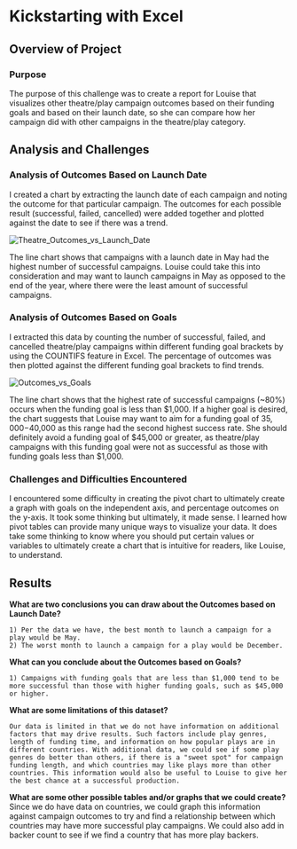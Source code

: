 # Kickstarting with Excel

## Overview of Project

### Purpose 
The purpose of this challenge was to create a report for Louise that visualizes other theatre/play campaign outcomes based on their funding goals and based on their launch date, so she can compare how her campaign did with other campaigns in the theatre/play category. 

## Analysis and Challenges

### Analysis of Outcomes Based on Launch Date
I created a chart by extracting the launch date of each campaign and noting the outcome for that particular campaign. The outcomes for each possible result (successful, failed, cancelled) were added together and plotted against the date to see if there was a trend. 

![Theatre_Outcomes_vs_Launch_Date](https://user-images.githubusercontent.com/90593897/134580901-8b6346ad-1031-4421-bd61-b082464a2534.png)

The line chart shows that campaigns with a launch date in May had the highest number of successful campaigns. Louise could take this into consideration and may want to launch campaigns in May as opposed to the end of the year, where there were the least amount of successful campaigns.  

### Analysis of Outcomes Based on Goals

I extracted this data by counting the number of successful, failed, and cancelled theatre/play campaigns within different funding goal brackets by using the COUNTIFS feature in Excel. The percentage of outcomes was then plotted against the different funding goal brackets to find trends.

![Outcomes_vs_Goals](https://user-images.githubusercontent.com/90593897/134580950-ab4f4342-36cf-4669-bf20-204393a1501c.png)

The line chart shows that the highest rate of successful campaigns (~80%) occurs when the funding goal is less than $1,000. If a higher goal is desired, the chart suggests that Louise may want to aim for a funding goal of $35,000-$40,000 as this range had the second highest success rate. She should definitely avoid a funding goal of $45,000 or greater, as theatre/play campaigns with this funding goal were not as successful as those with funding goals less than $1,000. 

### Challenges and Difficulties Encountered 
I encountered some difficulty in creating the pivot chart to ultimately create a graph with goals on the independent axis, and percentage outcomes on the y-axis. It took some thinking but ultimately, it made sense. I learned how pivot tables can provide many unique ways to visualize your data. It does take some thinking to know where you should put certain values or variables to ultimately create a chart that is intuitive for readers, like Louise, to understand. 

## Results

**What are two conclusions you can draw about the Outcomes based on Launch Date?**

	1) Per the data we have, the best month to launch a campaign for a play would be May.
	2) The worst month to launch a campaign for a play would be December. 

**What can you conclude about the Outcomes based on Goals?**

	1) Campaigns with funding goals that are less than $1,000 tend to be more successful than those with higher funding goals, such as $45,000 or higher.  

**What are some limitations of this dataset?**

	Our data is limited in that we do not have information on additional factors that may drive results. Such factors include play genres, length of funding time, and information on how popular plays are in different countries. With additional data, we could see if some play genres do better than others, if there is a "sweet spot" for campaign funding length, and which countries may like plays more than other countries. This information would also be useful to Louise to give her the best chance at a successful production. 

**What are some other possible tables and/or graphs that we could create?**
Since we do have data on countries, we could graph this information against campaign outcomes to try and find a relationship between which countries may have more successful play campaigns. We could also add in backer count to see if we find a country that has more play backers. 
